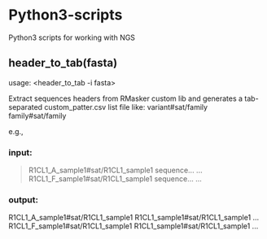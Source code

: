 # Python3-scripts
Python3 scripts for working with NGS

## header_to_tab(fasta)
usage: <header_to_tab -i fasta>

Extract sequences headers from RMasker custom lib and generates a tab-separated custom_patter.csv list file like:
variant#sat/family <tab> family#sat/family
  
e.g.,
### input:

>R1CL1_A_sample1#sat/R1CL1_sample1
sequence...
...
>R1CL1_F_sample1#sat/R1CL1_sample1
sequence...
...

### output:

R1CL1_A_sample1#sat/R1CL1_sample1	R1CL1_sample1#sat/R1CL1_sample1
...
R1CL1_F_sample1#sat/R1CL1_sample1 R1CL1_sample1#sat/R1CL1_sample1
...
